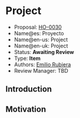 # Project

* Proposal: [HO-0030](0030.md)
* Name@es: Proyecto
* Name@en-us: Project
* Name@en-uk: Project
* Status: **Awaiting Review**
* Type: **Item**
* Authors: [Emilio Rubiera](https://github.com/spitxa)
* Review Manager: TBD

## Introduction



## Motivation
